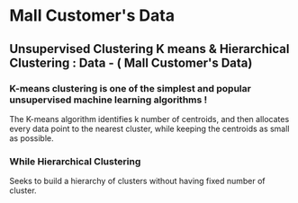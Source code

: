 # Mall Customer's Data 


## Unsupervised  Clustering K means &  Hierarchical Clustering : Data - ( Mall Customer's Data)

### K-means clustering is one of the simplest and popular unsupervised machine learning algorithms ! 

The K-means algorithm identifies k number of centroids, and then allocates every data point to the nearest cluster, while keeping the centroids as small as possible.

### While Hierarchical Clustering

Seeks to build a hierarchy of clusters without having fixed number of cluster.

